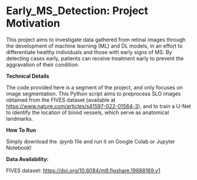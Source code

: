 # Early_MS_Detection: Project Motivation
This project aims to investigate data gathered from retinal images through the development of machine learning (ML) and DL models, in an effort to differentiate healthy individuals and those with early signs of MS. By detecting cases early, patients can receive
treatment early to prevent the aggravation of their condition.

**Technical Details**

The code provided here is a segment of the project, and only focuses on image segmentation. This Python script aims to preprocess SLO images obtained from the FIVES dataset (available at https://www.nature.com/articles/s41597-022-01564-3), and to train a U-Net to identify the location of blood vessels, which serve as anatomical landmarks.



**How To Run**

Simply download the .ipynb file and run it on Google Colab or Jupyter Notebook!

**Data Availability:**

FIVES dataset:  https://doi.org/10.6084/m9.figshare.19688169.v1
